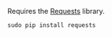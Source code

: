 Requires the [Requests](http://docs.python-requests.org/en/latest/user/install/)
library.

````
sudo pip install requests
````
